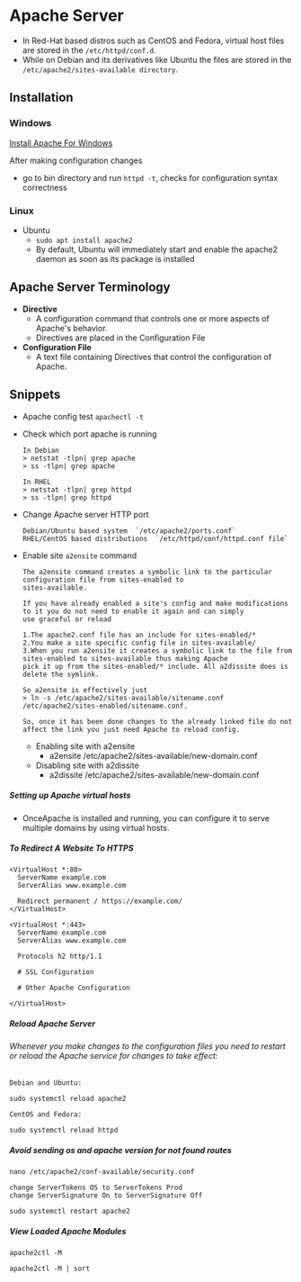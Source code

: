 # Apache Server

+ In Red-Hat based distros such as CentOS and Fedora, virtual host files are stored in the `/etc/httpd/conf.d`. 
+ While on Debian and its derivatives like Ubuntu the files are stored in the `/etc/apache2/sites-available directory`.

## Installation

### Windows
[Install Apache For Windows](https://www.apachelounge.com/download/)

After making configuration changes
+ go to bin directory and run `httpd -t`, checks for configuration syntax correctness

### Linux
- Ubuntu
  - `sudo apt install apache2` 
  - By default, Ubuntu will immediately start and enable the apache2 daemon as soon as its package is installed

## Apache Server Terminology
- **Directive**
  - A configuration command that controls one or more aspects of Apache's behavior. 
  - Directives are placed in the Configuration File
- **Configuration File**
  - A text file containing Directives that control the configuration of Apache.



## Snippets

- Apache config test
  ```apachectl -t```
  
- Check which port apache is running
  ```
  In Debian
  > netstat -tlpn| grep apache
  > ss -tlpn| grep apache
  
  In RHEL
  > netstat -tlpn| grep httpd
  > ss -tlpn| grep httpd
  ```
  
- Change Apache server HTTP port
  ```
  Debian/Ubuntu based system  `/etc/apache2/ports.conf`
  RHEL/CentOS based distributions  `/etc/httpd/conf/httpd.conf file`
  ```

- Enable site `a2ensite` command
  ```
  The a2ensite command creates a symbolic link to the particular configuration file from sites-enabled to 
  sites-available. 
  
  If you have already enabled a site's config and make modifications to it you do not need to enable it again and can simply 
  use graceful or reload

  1.The apache2.conf file has an include for sites-enabled/*
  2.You make a site specific config file in sites-available/
  3.When you run a2ensite it creates a symbolic link to the file from sites-enabled to sites-available thus making Apache 
  pick it up from the sites-enabled/* include. All a2dissite does is delete the symlink.

  So a2ensite is effectively just 
  > ln -s /etc/apache2/sites-available/sitename.conf /etc/apache2/sites-enabled/sitename.conf. 
  
  So, once it has been done changes to the already linked file do not affect the link you just need Apache to reload config.
  ```
  - Enabling site with a2ensite
    - a2ensite /etc/apache2/sites-available/new-domain.conf
  - Disabling site with a2dissite
    - a2dissite /etc/apache2/sites-available/new-domain.conf
 
##### Setting up Apache virtual hosts
- OnceApache is installed and running, you can configure it to serve multiple domains by using virtual hosts.




##### To Redirect A Website To HTTPS
```
<VirtualHost *:80> 
  ServerName example.com
  ServerAlias www.example.com

  Redirect permanent / https://example.com/
</VirtualHost>

<VirtualHost *:443>
  ServerName example.com
  ServerAlias www.example.com

  Protocols h2 http/1.1

  # SSL Configuration

  # Other Apache Configuration

</VirtualHost>

```

##### Reload Apache Server
###### Whenever you make changes to the configuration files you need to restart or reload the Apache service for changes to take effect:
```
Debian and Ubuntu:

sudo systemctl reload apache2

CentOS and Fedora:

sudo systemctl reload httpd
```

##### Avoid sending os and apache version for not found routes
```
nano /etc/apache2/conf-available/security.conf

change ServerTokens OS to ServerTokens Prod
change ServerSignature On to ServerSignature Off

sudo systemctl restart apache2
```

##### View Loaded Apache Modules
```
apache2ctl -M

apache2ctl -M | sort
```
